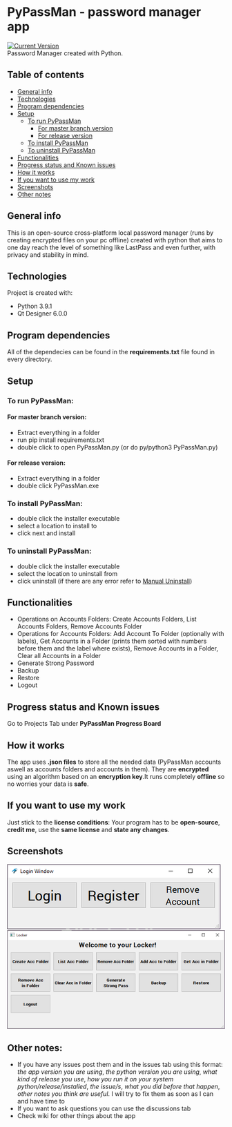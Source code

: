 # PyPassMan - password manager app
[![Current Version](https://img.shields.io/badge/version-0.0.1-green.svg)](https://github.com/Obscurely/PyPassMan)<br />
Password Manager created with Python.

## Table of contents
- [General info](#general-info)
- [Technologies](#technologies)
- [Program dependencies](#program-dependencies)
- [Setup](#setup)
  - [To run PyPassMan](#to-run-pypassman)
    - [For master branch version](#for-master-branch-version)
    - [For release version](#for-release-version)
  - [To install PyPassMan](#to-install-pypassman)
  - [To uninstall PyPassMan](#to-uninstall-pypassman)
- [Functionalities](#functionalities)
- [Progress status and Known issues](#progress-status-and-known-issues)
- [How it works](#how-it-works)
- [If you want to use my work](#if-you-want-to-use-my-work)
- [Screenshots](#screenshots)
- [Other notes](#other-notes)

## General info
This is an open-source cross-platform local password manager (runs by creating encrypted files on your pc offline) created with python that aims to one day reach the level of something like LastPass and even further, with privacy and stability in mind.

## Technologies
Project is created with:
* Python 3.9.1
* Qt Designer 6.0.0

## Program dependencies
All of the dependecies can be found in the **requirements.txt** file found in every directory.

## Setup
### To run PyPassMan:
#### For master branch version:
* Extract everything in a folder
* run pip install requirements.txt
* double click to open PyPassMan.py (or do py/python3 PyPassMan.py)

#### For release version:
* Extract everything in a folder
* double click PyPassMan.exe

### To install PyPassMan:
* double click the installer executable
* select a location to install to
* click next and install

### To uninstall PyPassMan:
* double click the installer executable
* select the location to uninstall from
* click uninstall (if there are any error refer to [Manual Uninstall](#manual-uninstall))

## Functionalities
- Operations on Accounts Folders: Create Accounts Folders, List Accounts Folders, Remove Accounts Folder
- Operations for Accounts Folders: Add Account To Folder (optionally with labels), Get Accounts in a Folder (prints them sorted with numbers before them and the label where exists), Remove Accounts in a Folder, Clear all Accounts in a Folder
- Generate Strong Password
- Backup
- Restore
- Logout
  
## Progress status and Known issues
Go to Projects Tab under **PyPassMan Progress Board**

## How it works
The app uses **.json files** to store all the needed data (PyPassMan accounts aswell as accounts folders and accounts in them). They are **encrypted** using an algorithm based on an **encryption key**.It runs completely **offline** so no worries your data is **safe**.

## If you want to use my work
Just stick to the **license conditions**: Your program has to be **open-source**, **credit me**, use the **same license** and **state any changes**.

## Screenshots
![Login Window](https://github.com/Obscurely/PyPassMan/blob/master/screenshots/Login%20into%20account%20window.png)
![Locker Window](https://github.com/Obscurely/PyPassMan/blob/master/screenshots/Locker%20window.png)

## Other notes:
* If you have any issues post them and in the issues tab using this format: *the app version you are using*, *the python version you are using*, *what kind of release you use*, *how you run it on your system python/release/installed*, *the issue/s*, *what you did before that happen*, *other notes you think are useful*. I will try to fix them as soon as I can and have time to
* If you want to ask questions you can use the discussions tab
* Check wiki for other things about the app
